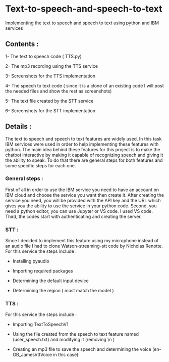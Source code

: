 # Text-to-speech-and-speech-to-text
Implementing the text to speech and speech to text using python and IBM services

## Contents : 
1- The text to speech code ( TTS.py)    

2- The mp3 recording using the TTS service

3- Screenshots for the TTS implementation 

4- The speech to text code ( since it is a clone of an existing code I will post the needed files and show the rest as screenshots)

5- The text file created by the STT service

6- Screenshots for the STT implementation

## Details :
The text to speech and speech to text features are widely used. In this task IBM services were used in order to help implementing these features with python.
The main idea behind these features for this project is to make the chatbot interactive by making it capable of recognizing speech and giving it the ability to speak.
To do that there are general steps for both features and some specific steps for each one.

### General steps : 
First of all in order to use the IBM service you need to have an account on IBM cloud and choose the service you want then create it.
After creating the service you need, you will be provided with the API key and the URL which gives you the ability to use the service in your python code.
Second, you need a python editor, you can use Jupyter or VS code. I used VS code.
Third, the codes start with authenticating and creating the server.

### STT :
Since I decided to implement this feature using my microphone instead of an audio file I had to clone Watson-streaming-stt code by Nicholas Renotte.
For this service the steps include :
- Installing pyaudio

- Importing required packages

- Determining the default input device 

- Determining the region ( must match the model ) 


### TTS :

For this service the steps include : 
- Importing TextToSpeechV1

- Using the file created from the speech to text feature named (user_speech.txt) and modifying it (removing \n )

- Creating an mp3 file to save the speech and determining the voice (en-GB_JamesV3Voice in this case)
